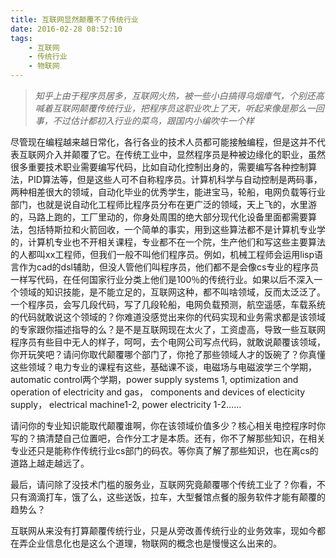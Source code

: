 ```yaml
---
title: 互联网显然颠覆不了传统行业
date: 2016-02-28 08:52:10
tags:
    - 互联网
    - 传统行业
    - 物联网
---
```


>*知乎上由于程序员居多，互联网火热，被一些小白搞得乌烟瘴气，个别还高喊着互联网颠覆传统行业，把程序员这职业吹上了天，听起来像是那么一回事，不过估计都初入行业的菜鸟，跟国内小编吹牛一个样*

尽管现在编程越来越日常化，各行各业的技术人员都可能接触编程，但是这并不代表互联网介入并颠覆了它。在传统工业中，显然程序员是种被边缘化的职业，虽然很多重要技术职业需要编写代码，比如自动化控制出身的，需要编写各种控制算法，PID算法等，但是这些人可不自称程序员。计算机科学与自动控制是两码事，两种相差很大的领域，自动化毕业的优秀学生，能进宝马，轮船，电网负载等行业部门，也就是说自动化工程师比程序员分布在更广泛的领域，天上飞的，水里游的，马路上跑的，工厂里动的，你身处周围的绝大部分现代化设备里面都需要算法，包括特斯拉和火箭回收，一个简单的事实，用到这些算法都不是计算机专业学的，计算机专业也不开相关课程，专业都不在一个院，生产他们和写这些主要算法的人都叫xx工程师，但我们一般不叫他们程序员。例如，机械工程师会运用lisp语言作为cad的dsl辅助，但没人管他们叫程序员，他们都不是会像cs专业的程序员一样写代码，在任何国家行业分类上他们是100％的传统行业。如果以后不深入一个领域的知识技能，是不能立足的，互联网这种，都不叫啥领域，反而太泛泛了。一个程序员，会写几段代码，写了几段轮船，电网负载预测，航空遥感，车载系统的代码就敢说这个领域的？你难道没感觉出来你的代码实现和业务需求都是该领域的专家跟你描述指导的么？是不是互联网现在太火了，工资虚高，导致一些互联网程序员有些目中无人的样子，呵呵，去个电网公司写点代码，就敢说颠覆该领域，你开玩笑吧？请问你取代颠覆哪个部门了，你抢了那些领域人才的饭碗了？你真懂这些领域？电力专业的课程有这些，基础课不谈，电磁场与电磁波学三个学期，automatic control两个学期，power supply systems 1, optimization and operation of electricity and gas， components and devices of electicity supply， electrical machine1-2, power electricity 1-2……

请问你的专业知识能取代颠覆谁啊，你在该领域价值多少？核心相关电控程序时你写的？搞清楚自己位置吧，合作分工才是本质。还有，你不了解那些知识，在相关专业还只是能称作传统行业cs部门的码农。等你真了解了那些知识，也在离cs的道路上越走越远了。

最后，请问除了没技术门槛的服务业，互联网究竟颠覆哪个传统工业了？你看，不只有滴滴打车，饿了么，这些送饭，拉车，大型餐馆点餐的服务软件才能有颠覆的趋势么？

互联网从来没有打算颠覆传统行业，只是从旁改善传统行业的业务效率，现如今都在弄企业信息化也是这么个道理，物联网的概念也是慢慢这么出来的。
